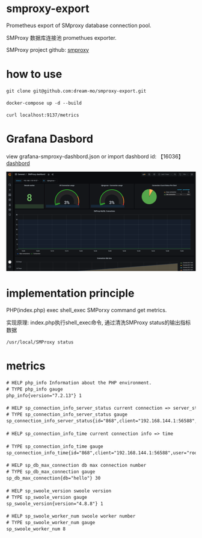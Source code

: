 # smproxy-export
Prometheus export of SMproxy database connection pool.

SMProxy 数据库连接池 promethues exporter.

SMProxy project github: [smproxy](git@github.com:dream-mo/SMProxy-export.git)

# how to use

```shell
git clone git@github.com:dream-mo/smproxy-export.git

docker-compose up -d --build

curl localhost:9137/metrics
```
# Grafana Dasbord

view grafana-smproxy-dashbord.json or import dashbord id: 【16036】 [dashbord](https://grafana.com/grafana/dashboards/16036)

![dashbord](https://github.com/dream-mo/SMProxy-export/blob/main/SMProxy-dashbord-show.png)

# implementation principle

PHP(index.php) exec shell_exec SMPorxy command get metrics.

实现原理: index.php执行shell_exec命令, 通过清洗SMProxy status的输出指标数据
```shell
/usr/local/SMProxy status
```

# metrics
```html
# HELP php_info Information about the PHP environment.
# TYPE php_info gauge
php_info{version="7.2.13"} 1

# HELP sp_connection_info_server_status current connection => server_status
# TYPE sp_connection_info_server_status gauge
sp_connection_info_server_status{id="868",client="192.168.144.1:56588",user="root",db="hello",command="Sleep",state="",info="",server_key="writeSΜhello"} 2

# HELP sp_connection_info_time current connection info => time

# TYPE sp_connection_info_time gauge
sp_connection_info_time{id="868",client="192.168.144.1:56588",user="root",db="hello",command="Sleep",state="",info="",server_status="2",server_key="writeSΜhello"} 1604

# HELP sp_db_max_connection db max connection number
# TYPE sp_db_max_connection gauge
sp_db_max_connection{db="hello"} 30

# HELP sp_swoole_version swoole version
# TYPE sp_swoole_version gauge
sp_swoole_version{version="4.8.8"} 1

# HELP sp_swoole_worker_num swoole worker number
# TYPE sp_swoole_worker_num gauge
sp_swoole_worker_num 8
```
